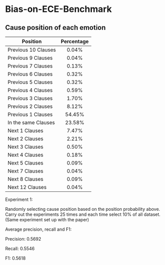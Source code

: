 # Bias-on-ECE-Benchmark

## Cause position of each emotion

| Position      | Percentage     |
| ---------- | :-----------:  | 
| Previous 10 Clauses     | 0.04%     |
| Previous 9 Clauses     | 0.04%     |
| Previous 7 Clauses     | 0.13%     |
| Previous 6 Clauses     | 0.32%     |
| Previous 5 Clauses     | 0.32%     |
| Previous 4 Clauses     | 0.59%     |
| Previous 3 Clauses     | 1.70%     |
| Previous 2 Clauses     | 8.12%     |
| Previous 1 Clauses     | 54.45%     |
| In the same Clauses     | 23.58%     |
| Next 1 Clauses     | 7.47%     |
| Next 2 Clauses     | 2.21%     |
| Next 3 Clauses     | 0.50%     |
| Next 4 Clauses     | 0.18%     |
| Next 5 Clauses     | 0.09%     |
| Next 7 Clauses     | 0.04%     |
| Next 8 Clauses     | 0.09%     |
| Next 12 Clauses     | 0.04%     |

Experiment 1:

Randomly selecting cause position based on the position probability above. Carry out the experiments 25 times and each time select 10% of all dataset. (Same experiment set up with the paper)

Average precision, recall and F1:

Precision: 0.5692

Recall: 0.5546

F1: 0.5618
